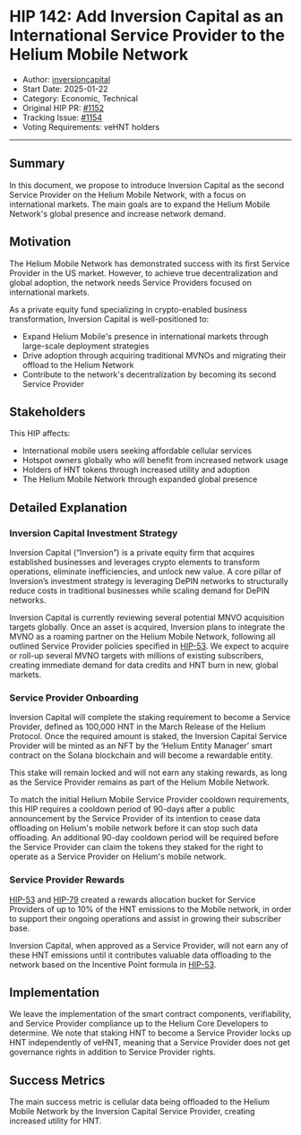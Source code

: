 # HIP 142: Add Inversion Capital as an International Service Provider to the Helium Mobile Network
 
- Author: [inversioncapital](https://github.com/inversioncapital)
- Start Date: 2025-01-22
- Category: Economic, Technical
- Original HIP PR: [#1152](https://github.com/helium/HIP/pull/1152)
- Tracking Issue: [#1154](https://github.com/helium/HIP/issues/1154)
- Voting Requirements: veHNT holders

---


## Summary

In this document, we propose to introduce Inversion Capital as the second Service Provider on the Helium Mobile Network, with a focus on international markets. The main goals are to expand the Helium Mobile Network's global presence and increase network demand.

## Motivation

The Helium Mobile Network has demonstrated success with its first Service Provider in the US market. However, to achieve true decentralization and global adoption, the network needs Service Providers focused on international markets. 

As a private equity fund specializing in crypto-enabled business transformation, Inversion Capital is well-positioned to:
- Expand Helium Mobile's presence in international markets through large-scale deployment strategies
- Drive adoption through acquiring traditional MVNOs and migrating their offload to the Helium Network
- Contribute to the network's decentralization by becoming its second Service Provider

## Stakeholders

This HIP affects:
- International mobile users seeking affordable cellular services
- Hotspot owners globally who will benefit from increased network usage
- Holders of HNT tokens through increased utility and adoption
- The Helium Mobile Network through expanded global presence

## Detailed Explanation

### Inversion Capital Investment Strategy

Inversion Capital (“Inversion”) is a private equity firm that acquires established businesses and leverages crypto elements to transform operations, eliminate inefficiencies, and unlock new value. A core pillar of Inversion’s investment strategy is leveraging DePIN networks to structurally reduce costs in traditional businesses while scaling demand for DePIN networks.

Inversion Capital is currently reviewing several potential MNVO acquisition targets globally. Once an asset is acquired, Inversion plans to integrate the MVNO as a roaming partner on the Helium Mobile Network, following all outlined Service Provider policies specified in [HIP-53][hip-53]. We expect to acquire or roll-up several MVNO targets with millions of existing subscribers, creating immediate demand for data credits and HNT burn in new, global markets.

### Service Provider Onboarding

Inversion Capital will complete the staking requirement to become a Service Provider, defined as 100,000 HNT in the March Release of the Helium Protocol. Once the required amount is staked, the Inversion Capital Service Provider will be minted as an NFT by the ‘Helium Entity Manager’ smart contract on the Solana blockchain and will become a rewardable entity.

This stake will remain locked and will not earn any staking rewards, as long as the Service Provider remains as part of the Helium Mobile Network.

To match the initial Helium Mobile Service Provider cooldown requirements, this HIP requires a cooldown period of 90-days after a public announcement by the Service Provider of its intention to cease data offloading on Helium's mobile network before it can stop such data offloading. An additional 90-day cooldown period will be required before the Service Provider can claim the tokens they staked for the right to operate as a Service Provider on Helium's mobile network.

### Service Provider Rewards

[HIP-53][hip-53] and [HIP-79][hip-79] created a rewards allocation bucket for Service Providers of up to 10% of the HNT emissions to the Mobile network, in order to support their ongoing operations and assist in growing their subscriber base.

Inversion Capital, when approved as a Service Provider, will not earn any of these HNT emissions until it contributes valuable data offloading to the network based on the Incentive Point formula in [HIP-53][hip-53].

## Implementation

We leave the implementation of the smart contract components, verifiability, and Service Provider compliance up to the Helium Core Developers to determine. We note that staking HNT to become a Service Provider locks up HNT independently of veHNT, meaning that a Service Provider does not get governance rights in addition to Service Provider rights.

## Success Metrics

The main success metric is cellular data being offloaded to the Helium Mobile Network by the Inversion Capital Service Provider, creating increased utility for HNT.


[hip-53]: ./0053-mobile-dao.md
[hip-79]: ./0079-mobile-poc-mappers-rewards.md
[hip-138]: ./0138-return-to-hnt.md
